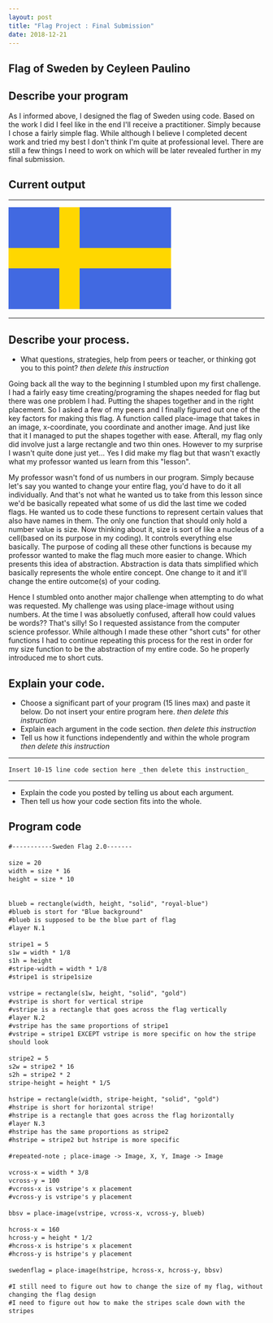 ```yaml
---
layout: post
title: "Flag Project : Final Submission"
date: 2018-12-21
---
```


## Flag of Sweden by Ceyleen Paulino



## Describe your program
As I informed above, I designed the flag of Sweden using code. Based on the work I did I feel like in the end I'll receive a practitioner. Simply because I chose a fairly simple flag. While although I believe I completed decent work and tried my best I don't think I'm quite at professional level. There are still a few things I need to work on which will be later revealed further in my final submission.    


## Current output

* * *
![GitHub Logo](/images/sweden.png)
* * *


## Describe your process.

-   What questions, strategies, help from peers or teacher, or thinking got you to this point? _then delete this instruction_

Going back all the way to the beginning I stumbled upon my first challenge. I had a fairly easy time creating/programing the shapes needed for flag but there was one problem I had. Putting the shapes together and in the right placement. So I asked a few of my peers and I finally figured out one of the key factors for making this flag. A function called place-image that takes in an image, x-coordinate, you coordinate and another image. And just like that it I managed to put the shapes together with ease. Afterall, my flag only did involve just a large rectangle and two thin ones. However to my surprise I wasn't quite done just yet... Yes I did make my flag but that wasn't exactly what my professor wanted us learn from this "lesson". 


My professor wasn't fond of us numbers in our program. Simply because let's say you wanted to change your entire flag, you'd have to do it all individually. And that's not what he wanted us to take from this lesson since we'd be basically repeated what some of us did the last time we coded flags. He wanted us to code these functions to represent certain values that also have names in them. The only one function that should only hold a number value is size. Now thinking about it, size is sort of like a nucleus of a cell(based on its purpose in my coding). It controls everything else basically. The purpose of coding all these other functions is because my professor wanted to make the flag much more easier to change. Which presents this idea of abstraction. Abstraction is data thats simplified which basically represents the whole entire concept. One change to it and it'll change the entire outcome(s) of your coding. 

Hence I stumbled onto another major challenge when attempting to do what was requested. My challenge was using place-image without using numbers. At the time I was absoluetly confused, afterall how could values be words?? That's silly! So I requested assistance from the computer science professor. While although I made these other "short cuts" for other functions I had to continue repeating this process for the rest in order for my size function to be the abstraction of my entire code. So he properly introduced me to short cuts. 



<!--- Delete this comment and add your writing -->


## Explain your code.

-   Choose a significant part of your program (15 lines max) and paste it below. Do not insert your entire program here. _then delete this instruction_
-   Explain each argument in the code section. _then delete this instruction_
-   Tell us how it functions independently and within the whole program _then delete this instruction_

* * *

```
Insert 10-15 line code section here _then delete this instruction_
```

* * *

-   Explain the code you posted by telling us about each argument.
-   Then tell us how your code section fits into the whole.
 
<!--- Delete this comment and add your writing -->


## Program code

```
#-----------Sweden Flag 2.0-------

size = 20
width = size * 16
height = size * 10 


blueb = rectangle(width, height, "solid", "royal-blue")
#blueb is stort for "Blue background"
#blueb is supposed to be the blue part of flag 
#layer N.1

stripe1 = 5
s1w = width * 1/8
s1h = height 
#stripe-width = width * 1/8
#stripe1 is stripe1size 

vstripe = rectangle(s1w, height, "solid", "gold") 
#vstripe is short for vertical stripe
#vstripe is a rectangle that goes across the flag vertically 
#layer N.2
#vstripe has the same proportions of stripe1 
#vstripe = stripe1 EXCEPT vstripe is more specific on how the stripe should look

stripe2 = 5
s2w = stripe2 * 16
s2h = stripe2 * 2
stripe-height = height * 1/5

hstripe = rectangle(width, stripe-height, "solid", "gold") 
#hstripe is short for horizontal stripe!
#hstripe is a rectangle that goes across the flag horizontally
#layer N.3
#hstripe has the same proportions as stripe2
#hstripe = stripe2 but hstripe is more specific

#repeated-note ; place-image -> Image, X, Y, Image -> Image

vcross-x = width * 3/8
vcross-y = 100
#vcross-x is vstripe's x placement
#vcross-y is vstripe's y placement

bbsv = place-image(vstripe, vcross-x, vcross-y, blueb) 

hcross-x = 160
hcross-y = height * 1/2
#hcross-x is hstripe's x placement
#hcross-y is hstripe's y placement

swedenflag = place-image(hstripe, hcross-x, hcross-y, bbsv) 

#I still need to figure out how to change the size of my flag, without changing the flag design
#I need to figure out how to make the stripes scale down with the stripes

```
